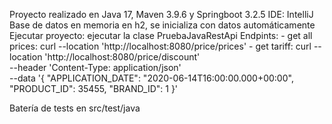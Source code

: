 Proyecto realizado en Java 17, Maven 3.9.6 y Springboot 3.2.5
IDE: IntelliJ
Base de datos en memoria en h2, se inicializa con datos automáticamente 
Ejecutar proyecto: ejecutar la clase PruebaJavaRestApi
Endpints:
    - get all prices: curl --location 'http://localhost:8080/price/prices'
    - get tariff: curl --location 'http://localhost:8080/price/discount' \
                        --header 'Content-Type: application/json' \
                        --data '{
                        "APPLICATION_DATE": "2020-06-14T16:00:00.000+00:00",
                        "PRODUCT_ID": 35455,
                        "BRAND_ID": 1
                        }'

Batería de tests en src/test/java